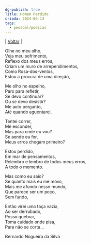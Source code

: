 ```yaml
---
dg-publish: true
Title: Homem Perdido
criada: 2024-06-14
tags:
  - pessoal/poesias
---
```

| [Voltar](index) |

Olhe no meu olho,  
Veja meu sofrimento,  
Reflexo dos meus erros,  
Criam um muro de arrependimentos,  
Como Rosa-dos-ventos,  
Estou a procura de uma direção,  
  
Me olho no espelho,  
Paro para refletir,  
Se devo continuar?  
Ou se devo desistir?  
Me auto pergunto,  
Até quando aguentarei,  
  
Tentei correr,  
Me esconder,  
Mas para onde eu vou?  
Se aonde eu for,  
Meus erros chegam primeiro?  
  
Estou perdido,  
Em mar de pensamentos,  
Relembro e lembro de todos meus erros,  
A todo o momento.  
  
Mas como eu saio?  
Se quanto mais eu me movo,  
Mais me afundo nesse mundo,  
Que parece ser um poço,  
Sem fundo,  
  
Então virei uma taça vazia,  
Ao ser derrubado,  
Posso quebrar,  
Toma cuidado onde pisa,  
Para não se corta…  
  
Bernardo Nogueira da Silva